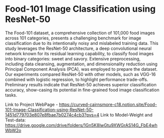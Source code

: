 # Food-101 Image Classification using ResNet-50

The Food-101 dataset, a comprehensive collection of 101,000 food images across 101 categories, presents a challenging benchmark for image classification due to its intentionally noisy and mislabeled training data. This study leverages the ResNet-50 architecture, a deep convolutional neural network known for its residual learning capability, to classify food images into binary categories: sweet and savory. Extensive preprocessing, including
data cleansing, augmentation, and dimensionality reduction using Principal Component Analysis (PCA), was employed to prepare the dataset. Our experiments compared ResNet-50 with other models, such as VGG-16 combined with logistic regression, to highlight performance trade-offs. Preliminary results indicate that ResNet-50 achieves superior classification accuracy, show-casing its potential in fine-grained food image classification tasks.

Link to Project WebPage - https://curved-cairnsmore-c18.notion.site/Food-101-Image-Classification-using-ResNet-50-1451d779703e807e8fbae7b0274c4cb3?pvs=4
Link to Model-Weight and Test-data: https://drive.google.com/drive/folders/1Gn5K8lwGtu9XWGrAS14G_FbE4whWbW2o
